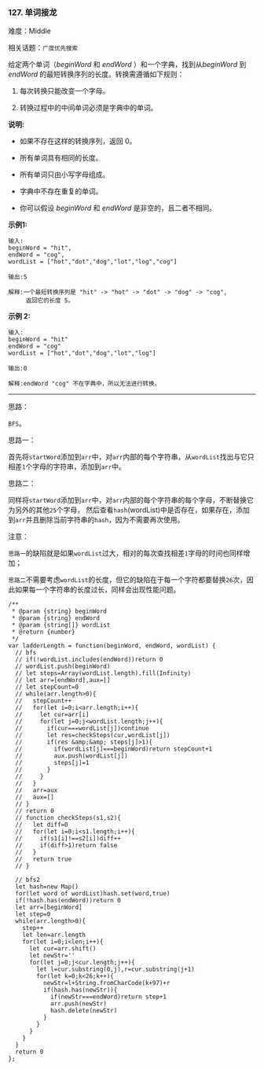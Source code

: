 ### 127. 单词接龙

难度：Middle

相关话题：`广度优先搜索`

给定两个单词（*beginWord* 和 *endWord* ）和一个字典，找到从*beginWord*  到*endWord*  的最短转换序列的长度。转换需遵循如下规则：




1. 每次转换只能改变一个字母。

2. 转换过程中的中间单词必须是字典中的单词。





**说明:** 




* 如果不存在这样的转换序列，返回 0。

* 所有单词具有相同的长度。

* 所有单词只由小写字母组成。

* 字典中不存在重复的单词。

* 你可以假设 *beginWord*  和 *endWord* 是非空的，且二者不相同。





**示例1:** 



```
输入:
beginWord = "hit",
endWord = "cog",
wordList = ["hot","dot","dog","lot","log","cog"]

输出:5

解释:一个最短转换序列是 "hit" -> "hot" -> "dot" -> "dog" -> "cog",
     返回它的长度 5。
```


**示例 2:** 



```
输入:
beginWord = "hit"
endWord = "cog"
wordList = ["hot","dot","dog","lot","log"]

输出:0

解释:endWord "cog" 不在字典中，所以无法进行转换。
```



-----

思路：

`BFS`。

思路一：

首先将`startWord`添加到`arr`中，对`arr`内部的每个字符串，从`wordList`找出与它只相差`1`个字母的字符串，添加到`arr`中。

思路二：

同样将`startWord`添加到`arr`中，对`arr`内部的每个字符串的每个字母，不断替换它为另外的其他`25`个字母，
然后查看`hash`(wordList)中是否存在，如果存在，添加到`arr`并且删除当前字符串的`hash`，因为不需要再次使用。

注意：

`思路一`的缺陷就是如果`wordList`过大，相对的每次查找相差`1`字母的时间也同样增加；

`思路二`不需要考虑`wordList`的长度，但它的缺陷在于每一个字符都要替换`26`次，因此如果每一个字符串的长度过长，同样会出现性能问题。


```
/**
 * @param {string} beginWord
 * @param {string} endWord
 * @param {string[]} wordList
 * @return {number}
 */
var ladderLength = function(beginWord, endWord, wordList) {
  // bfs
  // if(!wordList.includes(endWord))return 0
  // wordList.push(beginWord)
  // let steps=Array(wordList.length).fill(Infinity)
  // let arr=[endWord],aux=[]
  // let stepCount=0
  // while(arr.length>0){
  //   stepCount++
  //   for(let i=0;i<arr.length;i++){
  //     let cur=arr[i]
  //     for(let j=0;j<wordList.length;j++){
  //       if(cur===wordList[j])continue
  //       let res=checkSteps(cur,wordList[j])
  //       if(res &amp;&amp; steps[j]>1){
  //         if(wordList[j]===beginWord)return stepCount+1
  //         aux.push(wordList[j])
  //         steps[j]=1
  //       }
  //     }
  //   }
  //   arr=aux
  //   aux=[]
  // }
  // return 0
  // function checkSteps(s1,s2){
  //   let diff=0
  //   for(let i=0;i<s1.length;i++){
  //     if(s1[i]!==s2[i])diff++
  //     if(diff>1)return false
  //   }
  //   return true
  // }
  
  // bfs2
  let hash=new Map()
  for(let word of wordList)hash.set(word,true)
  if(!hash.has(endWord))return 0
  let arr=[beginWord]
  let step=0
  while(arr.length>0){
    step++
    let len=arr.length
    for(let i=0;i<len;i++){
      let cur=arr.shift()
      let newStr=''
      for(let j=0;j<cur.length;j++){
        let l=cur.substring(0,j),r=cur.substring(j+1)
        for(let k=0;k<26;k++){
          newStr=l+String.fromCharCode(k+97)+r
          if(hash.has(newStr)){
            if(newStr===endWord)return step+1
            arr.push(newStr)
            hash.delete(newStr)
          }
        }
      }
    }
  }
  return 0
};
```

